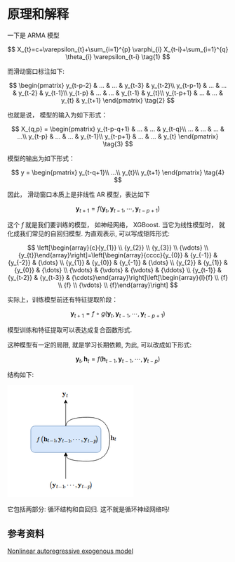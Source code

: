 
# 原理和解释

一下是 ARMA 模型

$$
X_{t}=c+\varepsilon_{t}+\sum_{i=1}^{p} \varphi_{i} X_{t-i}+\sum_{i=1}^{q} \theta_{i} \varepsilon_{t-i} \tag{1}
$$

而滑动窗口标注如下:

$$
\begin{pmatrix}
y_{t-p-2} & ... & ... & y_{t-3} & y_{t-2}\\ 
y_{t-p-1} & ... & ... & y_{t-2} & y_{t-1}\\ 
y_{t-p} & ... & ... & y_{t-1} & y_{t}\\ 
y_{t-p+1} & ... & ... & y_{t} & y_{t+1}
\end{pmatrix} \tag{2}
$$

也就是说， 模型的输入为如下形式：

$$
X_{q,p} = 
\begin{pmatrix}
y_{t-p-q+1} & ... & ... & y_{t-q}\\ 
... & ... & ... & ...\\ 
y_{t-p} & ... & ... & y_{t-1}\\ 
y_{t-p+1} & ... & ... & y_{t}
\end{pmatrix} \tag{3}
$$

模型的输出为如下形式：

$$
y = 
\begin{pmatrix}
y_{t-q+1}\\ 
...\\ 
y_{t}\\ 
y_{t+1}
\end{pmatrix} \tag{4}
$$


因此， 滑动窗口本质上是非线性 AR 模型，表达如下

$$
\mathbf{y}_{t+1}=f\left(\mathbf{y}_{t}, \mathbf{y}_{t-1}, \cdots, \mathbf{y}_{t-p+1}\right) \tag{5}
$$


这个 $f$ 就是我们要训练的模型， 如神经网络， XGBoost. 当它为线性模型时， 就化成我们常见的自回归模型. 为直观表示, 可以写成矩阵形式:

$$
\left[\begin{array}{c}{y_{1}} \\ {y_{2}} \\ {y_{3}} \\ {\vdots} \\ {y_{t}}\end{array}\right]=\left[\begin{array}{cccc}{y_{0}} & {y_{-1}} & {y_{-2}} & {\dots} \\ {y_{1}} & {y_{0}} & {y_{-1}} & {\dots} \\ {y_{2}} & {y_{1}} & {y_{0}} & {\dots} \\ {\vdots} & {\vdots} & {\vdots} & {\ddots} \\ {y_{t-1}} & {y_{t-2}} & {y_{t-3}} & {\cdots}\end{array}\right]\left[\begin{array}{l}{f} \\ {f} \\ {f} \\ {\vdots} \\ {f}\end{array}\right]
$$

实际上，训练模型前还有特征提取阶段：

$$
\mathbf{y}_{t+1}=f \circ g \left(\mathbf{y}_{t}, \mathbf{y}_{t-1}, \cdots, \mathbf{y}_{t-p+1}\right) \tag{6}
$$

模型训练和特征提取可以表达成复合函数形式.

这种模型有一定的局限, 就是学习长期依赖, 为此, 可以改成如下形式:

$$
\mathbf{y}_{t} , \mathbf{h}_{t}=f\left(\mathbf{h}_{t-1}, \mathbf{y}_{t-1}, \cdots, \mathbf{y}_{t-p}\right) \tag{5}
$$

结构如下:

![srnn](../png/SRNN.png)

它包括两部分: 循环结构和自回归. 这不就是循环神经网络吗!

## 参考资料

[Nonlinear autoregressive exogenous model](https://en.wikipedia.org/wiki/Nonlinear_autoregressive_exogenous_model)
